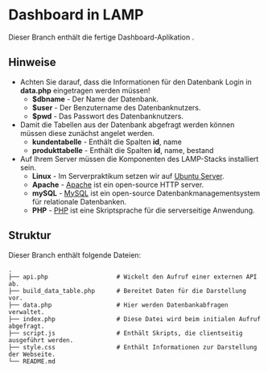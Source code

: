 # Dashboard in LAMP

Dieser Branch enthält die fertige Dashboard-Aplikation .

## Hinweise 

* Achten Sie darauf, dass die Informationen für den Datenbank Login in __data.php__ eingetragen werden müssen!
    * __$dbname__  -  Der Name der Datenbank.
	* __$user__    -  Der Benzutername des Datenbanknutzers.
	* __$pwd__     -  Das Passwort des Datenbanknutzers.
* Damit die Tabellen aus der Datenbank abgefragt werden können müssen diese zunächst angelet werden.
    * __kundentabelle__   -  Enthält die Spalten __id__, name
	* __produkttabelle__  -  Enthält die Spalten __id__, name, bestand
* Auf Ihrem Server müssen die Komponenten des LAMP-Stacks installiert sein.
    * __Linux__   -  Im Serverpraktikum setzen wir auf [Ubuntu Server](https://ubuntu.com/download/server).
	* __Apache__  -  [Apache](https://httpd.apache.org/) ist ein open-source HTTP server.
	* __mySQL__   -  [MySQL](https://www.mysql.com/) ist ein open-source Datenbankmanagementsystem für relationale Datenbanken.
	* __PHP__     -  [PHP](https://www.php.net/) ist eine Skriptsprache für die serverseitige Anwendung.



## Struktur

Dieser Branch enthält folgende Dateien:


    .
    ├── api.php                   # Wickelt den Aufruf einer externen API ab.
    ├── build_data_table.php	  # Bereitet Daten für die Darstellung vor.
    ├── data.php                  # Hier werden Datenbankabfragen verwaltet.
    ├── index.php                 # Diese Datei wird beim initialen Aufruf abgefragt.   
    ├── script.js                 # Enthält Skripts, die clientseitig ausgeführt werden.
    ├── style.css                 # Enthält Informationen zur Darstellung der Webseite.
    └── README.md